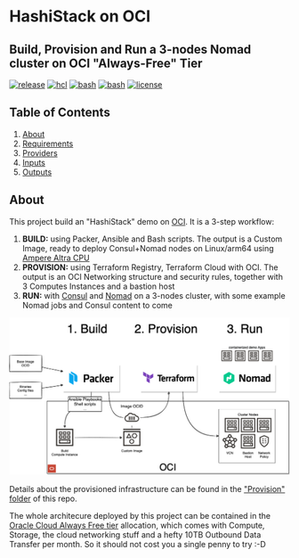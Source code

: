 # HashiStack on OCI

## Build, Provision and Run a 3-nodes Nomad cluster on OCI "Always-Free" Tier

[![release](https://img.shields.io/github/v/release/kral2/hashistack_on_oci?colorB=2067b8)](https://github.com/kral2/hashistack_on_oci)
[![hcl](https://img.shields.io/badge/language-hcl-89e051.svg?style=flat-square)](https://github.com/kral2/hashistack_on_oci)
[![bash](https://img.shields.io/badge/language-bash-89e051.svg?style=flat-square)](https://github.com/kral2/hashistack_on_oci)
[![bash](https://img.shields.io/badge/language-ansible-89e051.svg?style=flat-square)](https://github.com/kral2/hashistack_on_oci)
[![license](https://img.shields.io/github/license/kral2/hashistack_on_oci?colorB=2067b8)](https://github.com/kral2/hashistack_on_oci)

## Table of Contents

1. [About](#about)
2. [Requirements](#requirements)
3. [Providers](#Providers)
4. [Inputs](#inputs)
5. [Outputs](#outputs)

## About

This project build an "HashiStack" demo on [OCI](https://docs.oracle.com/en-us/iaas/Content/home.htm). It is a 3-step workflow:

1. **BUILD:** using Packer, Ansible and Bash scripts. The output is a Custom Image, ready to deploy Consul+Nomad nodes on Linux/arm64 using [Ampere Altra CPU](https://amperecomputing.com/)
2. **PROVISION:** using Terraform Registry, Terraform Cloud with OCI. The output is an OCI Networking structure and security rules, together with 3 Computes Instances and a bastion host
3. **RUN:** with [Consul](https://www.consul.io/) and [Nomad](https://www.nomadproject.io/) on a 3-nodes cluster, with some example Nomad jobs and Consul content to come

![diagram](https://github.com/kral2/hashistack_on_oci/blob/main/_files/images/3-Steps_workflow.png?raw=true&sanitize=true)

Details about the provisioned infrastructure can be found in the ["Provision" folder](https://github.com/kral2/hashistack_on_oci/tree/main/provision) of this repo.

The whole architecure deployed by this project can be contained in the [Oracle Cloud Always Free tier](https://www.oracle.com/cloud/free/) allocation, which comes with Compute, Storage, the cloud networking stuff and a hefty 10TB Outbound Data Transfer per month. So it should not cost you a single penny to try :-D
